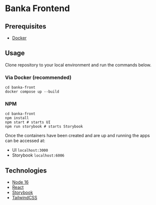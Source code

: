 # Banka Frontend

## Prerequisites

- [Docker](https://www.docker.com/)

## Usage

Clone repository to your local environment and run the commands below.

### Via Docker (recommended)

```shell
cd banka-front
docker compose up --build
```

### NPM

```shell
cd banka-front
npm install
npm start # starts UI
npm run storybook # starts Storybook
```

Once the containers have been created and are up and running the apps can be accessed at:

- UI `localhost:3000`
- Storybook `localhost:6006`

## Technologies

- [Node 16](https://nodejs.org/en/)
- [React](https://nodejs.org/en/)
- [Storybook](https://storybook.js.org/)
- [TailwindCSS](https://tailwindcss.com/)
